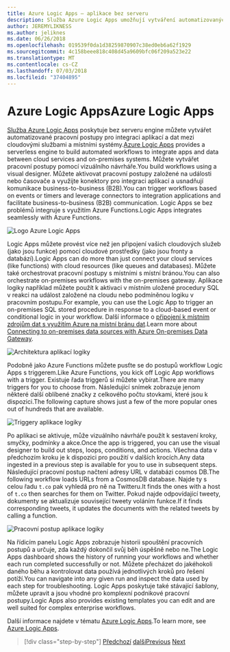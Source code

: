 ```yaml
---
title: Azure Logic Apps – aplikace bez serveru
description: Služba Azure Logic Apps umožňují vytváření automatizovaných škálovatelných pracovních postupů, které integrují aplikace a služby a v místních systémech dat napříč cloudem.
author: JEREMYLIKNESS
ms.author: jeliknes
ms.date: 06/26/2018
ms.openlocfilehash: 019539f0da1d38259870907c38ed0eb6a62f1929
ms.sourcegitcommit: 4c158beee818c408d45a9609bfc06f209a523e22
ms.translationtype: MT
ms.contentlocale: cs-CZ
ms.lasthandoff: 07/03/2018
ms.locfileid: "37404895"
---
```

# <a name="azure-logic-apps"></a><span data-ttu-id="11b82-103">Azure Logic Apps</span><span class="sxs-lookup"><span data-stu-id="11b82-103">Azure Logic Apps</span></span>

<span data-ttu-id="11b82-104">[Služba Azure Logic Apps](https://docs.microsoft.com/azure/logic-apps) poskytuje bez serveru engine můžete vytvářet automatizované pracovní postupy pro integraci aplikací a dat mezi cloudovými službami a místními systémy.</span><span class="sxs-lookup"><span data-stu-id="11b82-104">[Azure Logic Apps](https://docs.microsoft.com/azure/logic-apps) provides a serverless engine to build automated workflows to integrate apps and data between cloud services and on-premises systems.</span></span> <span data-ttu-id="11b82-105">Můžete vytvářet pracovní postupy pomocí vizuálního návrháře.</span><span class="sxs-lookup"><span data-stu-id="11b82-105">You build workflows using a visual designer.</span></span> <span data-ttu-id="11b82-106">Můžete aktivovat pracovní postupy založené na události nebo časovače a využijte konektory pro integraci aplikací a usnadňují komunikace business-to-business (B2B).</span><span class="sxs-lookup"><span data-stu-id="11b82-106">You can trigger workflows based on events or timers and leverage connectors to integration applications and facilitate business-to-business (B2B) communication.</span></span> <span data-ttu-id="11b82-107">Logic Apps se bez problémů integruje s využitím Azure Functions.</span><span class="sxs-lookup"><span data-stu-id="11b82-107">Logic Apps integrates seamlessly with Azure Functions.</span></span>

![Logo Azure Logic Apps](./media/logic-apps-logo.png)

<span data-ttu-id="11b82-109">Logic Apps můžete provést více než jen připojení vašich cloudových služeb (jako jsou funkce) pomocí cloudové prostředky (jako jsou fronty a databází).</span><span class="sxs-lookup"><span data-stu-id="11b82-109">Logic Apps can do more than just connect your cloud services (like functions) with cloud resources (like queues and databases).</span></span> <span data-ttu-id="11b82-110">Můžete také orchestrovat pracovní postupy s místními s místní bránou.</span><span class="sxs-lookup"><span data-stu-id="11b82-110">You can also orchestrate on-premises workflows with the on-premises gateway.</span></span> <span data-ttu-id="11b82-111">Aplikace logiky například můžete použít k aktivaci v místním uložené procedury SQL v reakci na událost založené na cloudu nebo podmíněnou logiku v pracovním postupu.</span><span class="sxs-lookup"><span data-stu-id="11b82-111">For example, you can use the Logic App to trigger an on-premises SQL stored procedure in response to a cloud-based event or conditional logic in your workflow.</span></span> <span data-ttu-id="11b82-112">Další informace o [připojení k místním zdrojům dat s využitím Azure na místní bránu dat](https://docs.microsoft.com/azure/analysis-services/analysis-services-gateway).</span><span class="sxs-lookup"><span data-stu-id="11b82-112">Learn more about [Connecting to on-premises data sources with Azure On-premises Data Gateway](https://docs.microsoft.com/azure/analysis-services/analysis-services-gateway).</span></span>

![Architektura aplikací logiky](./media/logic-apps-architecture.png)

<span data-ttu-id="11b82-114">Podobně jako Azure Functions můžete pusťte se do postupů workflow Logic Apps s triggerem.</span><span class="sxs-lookup"><span data-stu-id="11b82-114">Like Azure Functions, you kick off Logic App workflows with a trigger.</span></span> <span data-ttu-id="11b82-115">Existuje řada triggerů si můžete vybírat.</span><span class="sxs-lookup"><span data-stu-id="11b82-115">There are many triggers for you to choose from.</span></span> <span data-ttu-id="11b82-116">Následující snímek zobrazuje jenom některé další oblíbené značky z celkového počtu stovkami, které jsou k dispozici.</span><span class="sxs-lookup"><span data-stu-id="11b82-116">The following capture shows just a few of the more popular ones out of hundreds that are available.</span></span>

![Triggery aplikace logiky](./media/logic-app-triggers.png)

<span data-ttu-id="11b82-118">Po aplikaci se aktivuje, může vizuálního návrháře použít k sestavení kroky, smyčky, podmínky a akce.</span><span class="sxs-lookup"><span data-stu-id="11b82-118">Once the app is triggered, you can use the visual designer to build out steps, loops, conditions, and actions.</span></span> <span data-ttu-id="11b82-119">Všechna data v předchozím kroku je k dispozici pro použití v dalších krocích.</span><span class="sxs-lookup"><span data-stu-id="11b82-119">Any data ingested in a previous step is available for you to use in subsequent steps.</span></span> <span data-ttu-id="11b82-120">Následující pracovní postup načtení adresy URL v databázi cosmos DB.</span><span class="sxs-lookup"><span data-stu-id="11b82-120">The following workflow loads URLs from a CosmosDB database.</span></span> <span data-ttu-id="11b82-121">Najde ty s celou řadu `t.co` pak vyhledá pro ně na Twitteru.</span><span class="sxs-lookup"><span data-stu-id="11b82-121">It finds the ones with a host of `t.co` then searches for them on Twitter.</span></span> <span data-ttu-id="11b82-122">Pokud najde odpovídající tweety, dokumenty se aktualizuje související tweety voláním funkce.</span><span class="sxs-lookup"><span data-stu-id="11b82-122">If it finds corresponding tweets, it updates the documents with the related tweets by calling a function.</span></span>

![Pracovní postup aplikace logiky](./media/logic-app-workflow.png)

<span data-ttu-id="11b82-124">Na řídicím panelu Logic Apps zobrazuje historii spouštění pracovních postupů a určuje, zda každý dokončil svůj běh úspěšně nebo ne.</span><span class="sxs-lookup"><span data-stu-id="11b82-124">The Logic Apps dashboard shows the history of running your workflows and whether each run completed successfully or not.</span></span> <span data-ttu-id="11b82-125">Můžete přecházet do jakéhokoli daného běhu a kontrolovat data používá jednotlivých kroků pro řešení potíží.</span><span class="sxs-lookup"><span data-stu-id="11b82-125">You can navigate into any given run and inspect the data used by each step for troubleshooting.</span></span> <span data-ttu-id="11b82-126">Logic Apps poskytuje také stávající šablony, můžete upravit a jsou vhodné pro komplexní podnikové pracovní postupy.</span><span class="sxs-lookup"><span data-stu-id="11b82-126">Logic Apps also provides existing templates you can edit and are well suited for complex enterprise workflows.</span></span>

<span data-ttu-id="11b82-127">Další informace najdete v tématu [Azure Logic Apps](https://docs.microsoft.com/azure/logic-apps).</span><span class="sxs-lookup"><span data-stu-id="11b82-127">To learn more, see [Azure Logic Apps](https://docs.microsoft.com/azure/logic-apps).</span></span>

>[!div class="step-by-step"]
<span data-ttu-id="11b82-128">[Předchozí](application-insights.md)
[další](event-grid.md)</span><span class="sxs-lookup"><span data-stu-id="11b82-128">[Previous](application-insights.md)
[Next](event-grid.md)</span></span>